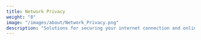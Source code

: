 ```yaml
---
title: Network Privacy
weight: "8"
image: "/images/about/Network_Privacy.png"
description: "Solutions for securing your internet connection and online activity."
---
```


